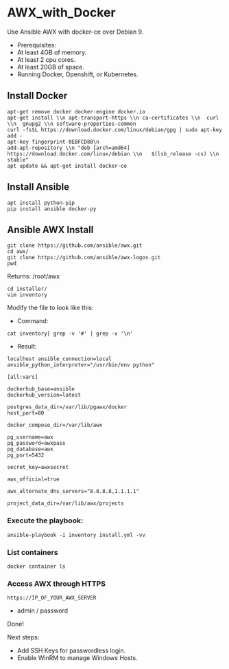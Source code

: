 # AWX_with_Docker

Use Ansible AWX with docker-ce over Debian 9. 

- Prerequisites: 
 - At least 4GB of memory.
 - At least 2 cpu cores.
 - At least 20GB of space.
 - Running Docker, Openshift, or Kubernetes.

## Install Docker 
```
apt-get remove docker docker-engine docker.io
apt-get install \\n apt-transport-https \\n ca-certificates \\n  curl \\n  gnupg2 \\n software-properties-common
curl -fsSL https://download.docker.com/linux/debian/gpg | sudo apt-key add -
apt-key fingerprint 0EBFCD88\n
add-apt-repository \\n "deb [arch=amd64] https://download.docker.com/linux/debian \\n   $(lsb_release -cs) \\n   stable"
apt update && apt-get install docker-ce
```

## Install Ansible

```
apt install python-pip
pip install ansible docker-py
```

## Ansible AWX Install

```
git clone https://github.com/ansible/awx.git
cd awx/
git clone https://github.com/ansible/awx-logos.git
pwd
```

Returns: /root/awx

```
cd installer/
vim inventory
```

Modify the file to look like this: 

- Command: 

```
cat inventory| grep -v '#' | grep -v '\n'  
```
- Result: 

```
localhost ansible_connection=local ansible_python_interpreter="/usr/bin/env python"

[all:vars]

dockerhub_base=ansible
dockerhub_version=latest

postgres_data_dir=/var/lib/pgawx/docker
host_port=80

docker_compose_dir=/var/lib/awx

pg_username=awx
pg_password=awxpass
pg_database=awx
pg_port=5432

secret_key=awxsecret

awx_official=true

awx_alternate_dns_servers="8.8.8.8,1.1.1.1"

project_data_dir=/var/lib/awx/projects
```

### Execute the playbook: 

```
ansible-playbook -i inventory install.yml -vv
```

### List containers

```
docker container ls
```

### Access AWX through HTTPS

```
https://IP_OF_YOUR_AWX_SERVER
```

- admin / password

Done!

Next steps: 

- Add SSH Keys for passwordless login. 
- Enable WinRM to manage Windows Hosts. 

